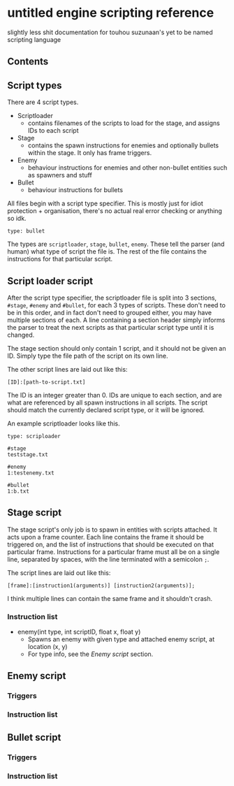 # untitled engine scripting reference

slightly less shit documentation for touhou suzunaan's yet to be named scripting language

## Contents

## Script types

There are 4 script types.

- Scriptloader
  - contains filenames of the scripts to load for the stage, and assigns IDs to each script
- Stage
  - contains the spawn instructions for enemies and optionally bullets within the stage. It only has frame triggers.
- Enemy
  - behaviour instructions for enemies and other non-bullet entities such as spawners and stuff
- Bullet
  - behaviour instructions for bullets

All files begin with a script type specifier. This is mostly just for idiot protection + organisation, there's no actual real error checking or anything so idk.

```
type: bullet
```

The types are `scriptloader`, `stage`, `bullet`, `enemy`. These tell the parser (and human) what type of script the file is. The rest of the file contains the instructions for that particular script.


## Script loader script

After the script type specifier, the scriptloader file is split into 3 sections, `#stage`, `#enemy` and `#bullet`, for each 3 types of scripts. These don't need to be in this order, and in fact don't need to grouped either, you may have multiple sections of each. A line containing a section header simply informs the parser to treat the next scripts as that particular script type until it is changed.

The stage section should only contain 1 script, and it should not be given an ID. Simply type the file path of the script on its own line.

The other script lines are laid out like this:

`[ID]:[path-to-script.txt]`

The ID is an integer greater than 0. IDs are unique to each section, and are what are referenced by all spawn instructions in all scripts. The script should match the currently declared script type, or it will be ignored.

An example scriptloader looks like this.

```
type: scriploader

#stage
teststage.txt

#enemy
1:testenemy.txt

#bullet
1:b.txt
```

## Stage script

The stage script's only job is to spawn in entities with scripts attached. It acts upon a frame counter. Each line contains the frame it should be triggered on, and the list of instructions that should be executed on that particular frame. Instructions for a particular frame must all be on a single line, separated by spaces, with the line terminated with a semicolon `;`.

The script lines are laid out like this:

`[frame]:[instruction1(arguments)] [instruction2(arguments)];`

I think multiple lines can contain the same frame and it shouldn't crash.

### Instruction list

- enemy(int type, int scriptID, float x, float y)
  - Spawns an enemy with given type and attached enemy script, at location (x, y)
  - For type info, see the *Enemy script* section.

## Enemy script

### Triggers

### Instruction list

## Bullet script

### Triggers

### Instruction list